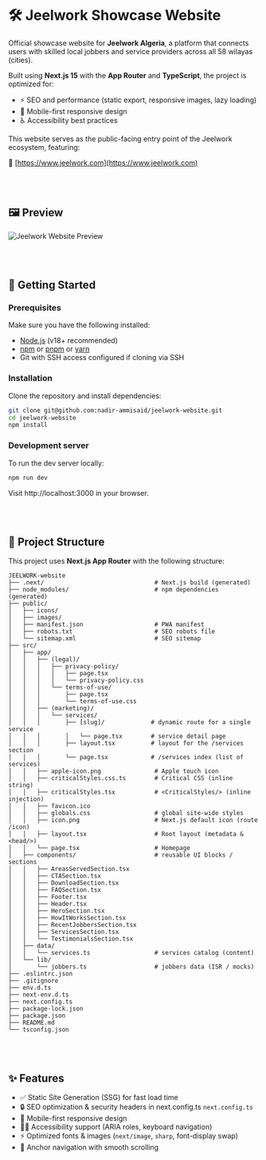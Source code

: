 # 🛠️ Jeelwork Showcase Website

Official showcase website for **Jeelwork Algeria**, a platform that connects users with skilled local jobbers and service providers across all 58 wilayas (cities).

Built using **Next.js 15** with the **App Router** and **TypeScript**, the project is optimized for:
- ⚡ SEO and performance (static export, responsive images, lazy loading)
- 📱 Mobile-first responsive design
- ♿ Accessibility best practices
<!--
- 🌍 Multi-language readiness
-->

This website serves as the public-facing entry point of the Jeelwork ecosystem, featuring:



🔗 [https://www.jeelwork.com](https://www.jeelwork.com)

<br><br>

## 🖼️ Preview

![Jeelwork Website Preview](public/images/websitePreview.avif)



<br><br>



## 🚀 Getting Started

### Prerequisites

Make sure you have the following installed:

- [Node.js](https://nodejs.org/) (v18+ recommended)
- [npm](https://www.npmjs.com/) or [pnpm](https://pnpm.io/) or [yarn](https://yarnpkg.com/)
- Git with SSH access configured if cloning via SSH

### Installation

Clone the repository and install dependencies:

```bash
git clone git@github.com:nadir-ammisaid/jeelwork-website.git
cd jeelwork-website
npm install
```

### Development server
To run the dev server locally: 

```bash
npm run dev
```

Visit http://localhost:3000 in your browser.



<br><br> 



## 🧱 Project Structure

This project uses **Next.js App Router** with the following structure:

```
JEELWORK-website
├── .next/                               # Next.js build (generated)
├── node_modules/                        # npm dependencies (generated)
├── public/
│   ├── icons/
│   ├── images/
│   ├── manifest.json                    # PWA manifest
│   ├── robots.txt                       # SEO robots file
│   └── sitemap.xml                      # SEO sitemap
├── src/
│   ├── app/
│   │   ├── (legal)/
│   │   │   ├── privacy-policy/
│   │   │   │   ├── page.tsx
│   │   │   │   └── privacy-policy.css
│   │   │   └── terms-of-use/
│   │   │       ├── page.tsx
│   │   │       └── terms-of-use.css
│   │   ├── (marketing)/
│   │   │   └── services/
│   │   │       ├── [slug]/             # dynamic route for a single service
│   │   │       │   └── page.tsx        # service detail page
│   │   │       ├── layout.tsx          # layout for the /services section
│   │   │       └── page.tsx            # /services index (list of services)
│   │   ├── apple-icon.png               # Apple touch icon
│   │   ├── criticalStyles.css.ts        # Critical CSS (inline string)
│   │   ├── criticalStyles.tsx           # <CriticalStyles/> (inline injection)
│   │   ├── favicon.ico
│   │   ├── globals.css                  # global site-wide styles
│   │   ├── icon.png                     # Next.js default icon (route /icon)
│   │   ├── layout.tsx                   # Root layout (metadata & <head/>)
│   │   └── page.tsx                     # Homepage
│   ├── components/                      # reusable UI blocks / sections
│   │   ├── AreasServedSection.tsx
│   │   ├── CTASection.tsx
│   │   ├── DownloadSection.tsx
│   │   ├── FAQSection.tsx
│   │   ├── Footer.tsx
│   │   ├── Header.tsx
│   │   ├── HeroSection.tsx
│   │   ├── HowItWorksSection.tsx
│   │   ├── RecentJobbersSection.tsx
│   │   ├── ServicesSection.tsx
│   │   └── TestimonialsSection.tsx
│   ├── data/
│   │   └── services.ts                  # services catalog (content)
│   └── lib/
│       └── jobbers.ts                   # jobbers data (ISR / mocks)
├── .eslintrc.json
├── .gitignore
├── env.d.ts
├── next-env.d.ts
├── next.config.ts
├── package-lock.json
├── package.json
├── README.md
└── tsconfig.json
```



<br><br>



## ✨ Features

- ✅ Static Site Generation (SSG) for fast load time
- 🔒 SEO optimization & security headers in next.config.ts `next.config.ts`
- 📱 Mobile-first responsive design
- 🧑‍💻 Accessibility support (ARIA roles, keyboard navigation)
- ⚡ Optimized fonts & images (`next/image`, `sharp`, font-display swap)
- 🧭 Anchor navigation with smooth scrolling


<!--
- 🌓 Dark mode support (via prefers-color-scheme)
- 🌍 Fully translated content (French + English routes)
-->













<!-- Default Readme 

This is a [Next.js](https://nextjs.org) project bootstrapped with [`create-next-app`](https://nextjs.org/docs/app/api-reference/cli/create-next-app).

## Getting Started

First, run the development server:

```bash
npm run dev
# or
yarn dev
# or
pnpm dev
# or
bun dev
```

Open [http://localhost:3000](http://localhost:3000) with your browser to see the result.

You can start editing the page by modifying `app/page.tsx`. The page auto-updates as you edit the file.

This project uses [`next/font`](https://nextjs.org/docs/app/building-your-application/optimizing/fonts) to automatically optimize and load [Geist](https://vercel.com/font), a new font family for Vercel.

## Learn More

To learn more about Next.js, take a look at the following resources:

- [Next.js Documentation](https://nextjs.org/docs) - learn about Next.js features and API.
- [Learn Next.js](https://nextjs.org/learn) - an interactive Next.js tutorial.

You can check out [the Next.js GitHub repository](https://github.com/vercel/next.js) - your feedback and contributions are welcome!

## Deploy on Vercel

The easiest way to deploy your Next.js app is to use the [Vercel Platform](https://vercel.com/new?utm_medium=default-template&filter=next.js&utm_source=create-next-app&utm_campaign=create-next-app-readme) from the creators of Next.js.

Check out our [Next.js deployment documentation](https://nextjs.org/docs/app/building-your-application/deploying) for more details.

 -->